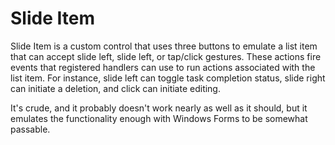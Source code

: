 # Slide Item

Slide Item is a custom control that uses three buttons to emulate a list item that can accept slide left, slide left, or tap/click gestures.  These actions fire events that registered handlers can use to run actions associated with the list item.  For instance, slide left can toggle task completion status, slide right can initiate a deletion, and click can initiate editing.

It's crude, and it probably doesn't work nearly as well as it should, but it emulates the functionality enough with Windows Forms to be somewhat passable.

